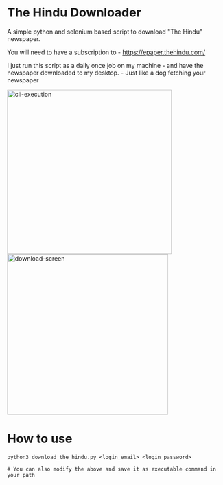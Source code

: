 # The Hindu Downloader

A simple python and selenium based script to download "The Hindu" newspaper.

You will need to have a subscription to - https://epaper.thehindu.com/

I just run this script as a daily once job on my machine - and have the newspaper downloaded to my desktop. - Just like a dog fetching your newspaper

<img width="383" alt="cli-execution" src="https://user-images.githubusercontent.com/8978914/146747731-00d52eed-c234-4fcc-92dd-f846888404ff.png">

<img width="375" alt="download-screen" src="https://user-images.githubusercontent.com/8978914/146747760-3869bf84-4422-4fb1-80d7-39292f23aa9c.png">

# How to use

    python3 download_the_hindu.py <login_email> <login_password>
    
    # You can also modify the above and save it as executable command in your path
